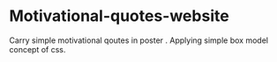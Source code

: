 # Motivational-quotes-website
Carry simple motivational qoutes in poster .
Applying simple box model concept of css.
